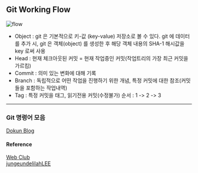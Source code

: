 ## Git Working Flow
![flow](https://img1.daumcdn.net/thumb/R1280x0/?scode=mtistory2&fname=http%3A%2F%2Fcfile6.uf.tistory.com%2Fimage%2F237B984B58CE95E90BD98B)
* Object : git 은 기본적으로 키-값 (key-value) 저장소로 볼 수 있다. git 에 데이터를 추가 시, git 은 객체(object) 를 생성한 후 해당 객체 내용의 SHA-1 해시값을 key 로써 사용 
* Head : 현재 체크아웃된 커밋 = 현재 작업중인 커밋(작업트리의 가장 최근 커밋을 가르킴)
* Commit : 의미 있는 변화에 대해 기록
* Branch :  독립적으로 어떤 작업을 진행하기 위한 개념, 특정 커밋에 대한 참조(커밋들을 포함하는 작업내역)
* Tag :  특정 커밋을 태그, 읽기전용 커밋(수정불가)
순서 : 1 -> 2 -> 3

***
### Git 명령어 모음
[Dokun Blog](https://blog.naver.com/nestour/222502734439)

#### Reference  
[Web Club](https://webclub.tistory.com/317)  
[jungeundelilahLEE](https://velog.io/@delilah/GitHub-Git-%EB%AA%85%EB%A0%B9%EC%96%B4-%EB%AA%A8%EC%9D%8C)